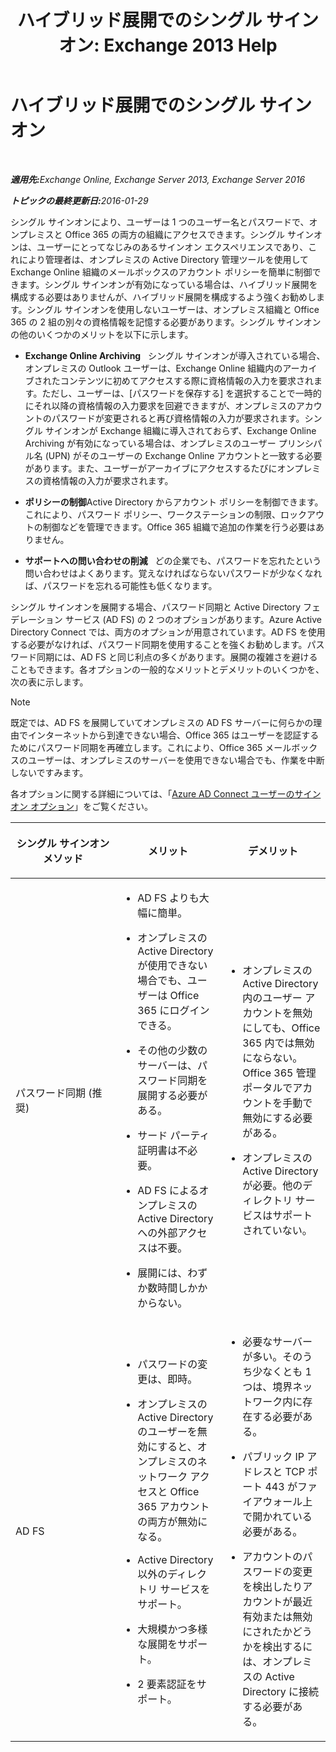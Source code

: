 ﻿---
title: 'ハイブリッド展開でのシングル サインオン: Exchange 2013 Help'
TOCTitle: ハイブリッド展開でのシングル サインオン
ms:assetid: 050606f9-718d-4a1f-b7a6-50b08c6e9e07
ms:mtpsurl: https://technet.microsoft.com/ja-jp/library/Hh563846(v=EXCHG.150)
ms:contentKeyID: 48267598
ms.date: 01/11/2018
mtps_version: v=EXCHG.150
ms.translationtype: HT
---

# ハイブリッド展開でのシングル サインオン

 

_<strong>適用先:</strong>Exchange Online, Exchange Server 2013, Exchange Server 2016_

_<strong>トピックの最終更新日:</strong>2016-01-29_

シングル サインオンにより、ユーザーは 1 つのユーザー名とパスワードで、オンプレミスと Office 365 の両方の組織にアクセスできます。シングル サインオンは、ユーザーにとってなじみのあるサインオン エクスペリエンスであり、これにより管理者は、オンプレミスの Active Directory 管理ツールを使用して Exchange Online 組織のメールボックスのアカウント ポリシーを簡単に制御できます。シングル サインオンが有効になっている場合は、ハイブリッド展開を構成する必要はありませんが、ハイブリッド展開を構成するよう強くお勧めします。シングル サインオンを使用しないユーザーは、オンプレミス組織と Office 365 の 2 組の別々の資格情報を記憶する必要があります。シングル サインオンの他のいくつかのメリットを以下に示します。

  - **Exchange Online Archiving**   シングル サインオンが導入されている場合、オンプレミスの Outlook ユーザーは、Exchange Online 組織内のアーカイブされたコンテンツに初めてアクセスする際に資格情報の入力を要求されます。ただし、ユーザーは、\[パスワードを保存する\] を選択することで一時的にそれ以降の資格情報の入力要求を回避できますが、オンプレミスのアカウントのパスワードが変更されると再び資格情報の入力が要求されます。シングル サインオンが Exchange 組織に導入されておらず、Exchange Online Archiving が有効になっている場合は、オンプレミスのユーザー プリンシパル名 (UPN) がそのユーザーの Exchange Online アカウントと一致する必要があります。また、ユーザーがアーカイブにアクセスするたびにオンプレミスの資格情報の入力が要求されます。

  - **ポリシーの制御**Active Directory からアカウント ポリシーを制御できます。これにより、パスワード ポリシー、ワークステーションの制限、ロックアウトの制御などを管理できます。Office 365 組織で追加の作業を行う必要はありません。

  - **サポートへの問い合わせの削減**   どの企業でも、パスワードを忘れたという問い合わせはよくあります。覚えなければならないパスワードが少なくなれば、パスワードを忘れる可能性も低くなります。

シングル サインオンを展開する場合、パスワード同期と Active Directory フェデレーション サービス (AD FS) の 2 つのオプションがあります。Azure Active Directory Connect では、両方のオプションが用意されています。AD FS を使用する必要がなければ、パスワード同期を使用することを強くお勧めします。パスワード同期には、AD FS と同じ利点の多くがあります。展開の複雑さを避けることもできます。各オプションの一般的なメリットとデメリットのいくつかを、次の表に示します。


> [!NOTE]
> 既定では、AD FS を展開していてオンプレミスの AD FS サーバーに何らかの理由でインターネットから到達できない場合、Office 365 はユーザーを認証するためにパスワード同期を再確立します。これにより、Office 365 メールボックスのユーザーは、オンプレミスのサーバーを使用できない場合でも、作業を中断しないですみます。



各オプションに関する詳細については、「[Azure AD Connect ユーザーのサインオン オプション](http://go.microsoft.com/fwlink/p/?linkid=723514)」をご覧ください。


<table>
<colgroup>
<col style="width: 33%" />
<col style="width: 33%" />
<col style="width: 33%" />
</colgroup>
<thead>
<tr class="header">
<th><p>シングル サインオン メソッド</p></th>
<th><p>メリット</p></th>
<th><p>デメリット</p></th>
</tr>
</thead>
<tbody>
<tr class="odd">
<td><p>パスワード同期 (推奨)</p></td>
<td><ul>
<li><p>AD FS よりも大幅に簡単。</p></li>
<li><p>オンプレミスの Active Directory が使用できない場合でも、ユーザーは Office 365 にログインできる。</p></li>
<li><p>その他の少数のサーバーは、パスワード同期を展開する必要がある。</p></li>
<li><p>サード パーティ証明書は不必要。</p></li>
<li><p>AD FS によるオンプレミスの Active Directory への外部アクセスは不要。</p></li>
<li><p>展開には、わずか数時間しかかからない。</p></li>
</ul></td>
<td><ul>
<li><p>オンプレミスの Active Directory 内のユーザー アカウントを無効にしても、Office 365 内では無効にならない。Office 365 管理ポータルでアカウントを手動で無効にする必要がある。</p></li>
<li><p>オンプレミスの Active Directory が必要。他のディレクトリ サービスはサポートされていない。</p></li>
</ul></td>
</tr>
<tr class="even">
<td><p>AD FS</p></td>
<td><ul>
<li><p>パスワードの変更は、即時。</p></li>
<li><p>オンプレミスの Active Directory のユーザーを無効にすると、オンプレミスのネットワーク アクセスと Office 365 アカウントの両方が無効になる。</p></li>
<li><p>Active Directory 以外のディレクトリ サービスをサポート。</p></li>
<li><p>大規模かつ多様な展開をサポート。</p></li>
<li><p>2 要素認証をサポート。</p></li>
</ul></td>
<td><ul>
<li><p>必要なサーバーが多い。そのうち少なくとも 1 つは、境界ネットワーク内に存在する必要がある。</p></li>
<li><p>パブリック IP アドレスと TCP ポート 443 がファイアウォール上で開かれている必要がある。</p></li>
<li><p>アカウントのパスワードの変更を検出したりアカウントが最近有効または無効にされたかどうかを検出するには、オンプレミスの Active Directory に接続する必要がある。</p></li>
</ul></td>
</tr>
</tbody>
</table>

